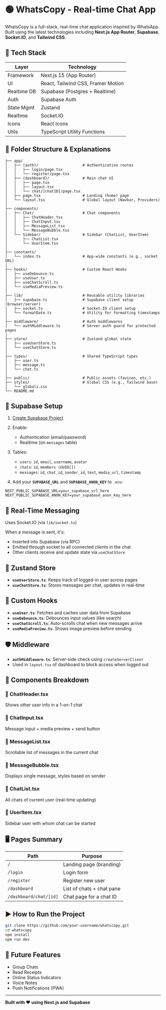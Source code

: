 # 🟢 WhatsCopy - Real-time Chat App

WhatsCopy is a full-stack, real-time chat application inspired by WhatsApp. Built using the latest technologies including **Next.js App Router**, **Supabase**, **Socket.IO**, and **Tailwind CSS**.

## 🚀 Tech Stack

| Layer        | Technology                        |
|-------------|------------------------------------|
| Framework    | Next.js 15 (App Router)            |
| UI          | React, Tailwind CSS, Framer Motion |
| Realtime DB | Supabase (Postgres + Realtime)     |
| Auth        | Supabase Auth                      |
| State Mgmt  | Zustand                            |
| Realtime    | Socket.IO                          |
| Icons       | React Icons                        |
| Utils       | TypeScript Utility Functions       |

## 📁 Folder Structure & Explanations

```
├── app/
│   ├── (auth)/                    # Authentication routes
│   │   ├── login/page.tsx
│   │   └── register/page.tsx
│   ├── (dashboard)/               # Main chat UI
│   │   ├── page.tsx
│   │   ├── layout.tsx
│   │   └── chat/[chatID]/page.tsx
│   ├── page.tsx                   # Landing (home) page
│   └── layout.tsx                 # Global layout (Navbar, Providers)
│
├── components/
│   ├── Chat/                      # Chat components
│   │   ├── ChatHeader.tsx
│   │   ├── ChatInput.tsx
│   │   ├── MessageList.tsx
│   │   └── MessageBubble.tsx
│   └── Sidebar/                   # Sidebar (ChatList, UserItem)
│       ├── ChatList.tsx
│       └── UserItem.tsx
│
├── constants/
│   └── index.ts                   # App-wide constants (e.g., socket URL)
│
├── hooks/                         # Custom React Hooks
│   ├── useDebounce.ts
│   ├── useUser.ts
│   ├── useChatScroll.ts
│   └── useMediaPreview.ts
│
├── lib/                           # Reusable utility libraries
│   ├── supabase.ts                # Supabase client setup (browser/server)
│   ├── socket.ts                  # Socket.IO client setup
│   └── formatDate.ts              # Utility for formatting timestamps
│
├── middleware/                    # Auth middlewares
│   └── authMiddleware.ts          # Server auth guard for protected pages
│
├── store/                         # Zustand global state
│   ├── useUserStore.ts
│   └── useChatStore.ts
│
├── types/                         # Shared TypeScript types
│   ├── user.ts
│   ├── message.ts
│   └── chat.ts
│
├── public/                        # Public assets (favicon, etc.)
├── styles/                        # Global CSS (e.g., Tailwind base)
│   └── globals.css
└── README.md
```

## 🔐 Supabase Setup

1. [Create Supabase Project](https://supabase.com)
2. Enable:
   - Authentication (email/password)
   - Realtime (on `messages` table)
3. Tables:
   - `users`: `id`, `email`, `username`, `avatar`
   - `chats`: `id`, `members (UUID[])`
   - `messages`: `id`, `chat_id`, `sender_id`, `text`, `media_url`, `timestamp`

4. Add your **`SUPABASE_URL`** and **`SUPABASE_ANON_KEY`** to `.env`:

```env
NEXT_PUBLIC_SUPABASE_URL=your_supabase_url_here
NEXT_PUBLIC_SUPABASE_ANON_KEY=your_supabase_anon_key_here
```

## 🔄 Real-Time Messaging

Uses Socket.IO (via `lib/socket.ts`)

When a message is sent, it's:
- Inserted into Supabase (via RPC)
- Emitted through socket to all connected clients in the chat
- Other clients receive and update state via `useChatStore`

## 📱 Zustand Store

- **`useUserStore.ts`**: Keeps track of logged-in user across pages
- **`useChatStore.ts`**: Stores messages per chat, updates in real-time

## 🧠 Custom Hooks

- **`useUser.ts`**: Fetches and caches user data from Supabase
- **`useDebounce.ts`**: Debounces input values (like search)
- **`useChatScroll.ts`**: Auto-scrolls chat when new messages arrive
- **`useMediaPreview.ts`**: Shows image preview before sending

## 🛡️ Middleware

- **`authMiddleware.ts`**: Server-side check using `createServerClient`
- Used in `layout.tsx` of dashboard to block access when logged out

## 🎨 Components Breakdown

### 🔹 ChatHeader.tsx
Shows other user info in a 1-on-1 chat

### 🔹 ChatInput.tsx
Message input + media preview + send button

### 🔹 MessageList.tsx
Scrollable list of messages in the current chat

### 🔹 MessageBubble.tsx
Displays single message, styles based on sender

### 🔹 ChatList.tsx
All chats of current user (real-time updating)

### 🔹 UserItem.tsx
Sidebar user with whom chat can be started

## 🖥️ Pages Summary

| Path | Purpose |
|------|---------|
| `/` | Landing page (branding) |
| `/login` | Login form |
| `/register` | Register new user |
| `/dashboard` | List of chats + chat pane |
| `/dashboard/chat/[id]` | Chat page for a chat ID |

## ▶️ How to Run the Project

```bash
git clone https://github.com/your-username/whatscopy.git
cd whatscopy
npm install
npm run dev
```

## 🔮 Future Features

- Group Chats
- Read Receipts
- Online Status Indicators
- Voice Notes
- Push Notifications (PWA)

---

**Built with ❤️ using Next.js and Supabase**
